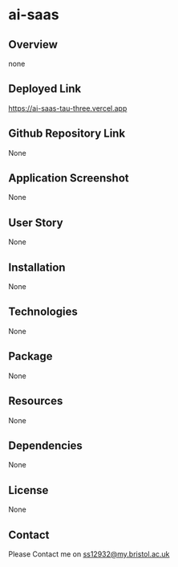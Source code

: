 # ai-saas

## Overview

none

## Deployed Link

https://ai-saas-tau-three.vercel.app

## Github Repository Link

None

## Application Screenshot

None

## User Story

None

## Installation

None

## Technologies

None

## Package

None

## Resources

None

## Dependencies

None

## License

None

## Contact

Please Contact me on ss12932@my.bristol.ac.uk

